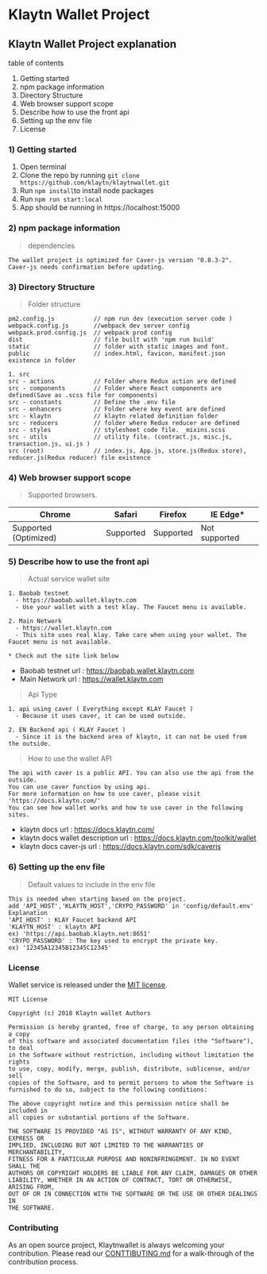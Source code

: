 # Klaytn Wallet Project

## Klaytn Wallet Project explanation
table of contents
1) Getting started
2) npm package information
3) Directory Structure
4) Web browser support scope
5) Describe how to use the front api
6) Setting up the env file
7) License

### 1) Getting started
1. Open terminal
2. Clone the repo by running `git clone https://github.com/klaytn/klaytnwallet.git`
3. Run `npm install`to install node packages
4. Run `npm run start:local`
5. App should be running in https://localhost:15000

### 2) npm package information
> dependencies
```
The wallet project is optimized for Caver-js version "0.8.3-2".
Caver-js needs confirmation before updating.
```

### 3) Directory Structure
> Folder structure
```
pm2.config.js           // npm run dev (execution server code )
webpack.config.js       //webpack dev server config
webpack.prod.config.js  // webpack prod config
dist                    // file built with 'npm run build'
static                  // folder with static images and font.
public                  // index.html, favicon, manifest.json existence in folder

1. src
src - actions           // Folder where Redux action are defined
src - components        // Folder where React components are defined(Save as .scss file for components)
src - constants         // Define the .env file
src - enhancers         // Folder where key event are defined
src - klaytn            // klaytn related definition folder
src - reducers          // folder where Redux reducer are defined
src - styles            // stylesheet code file. _mixins.scss
src - utils             // utility file. (contract.js, misc.js, transaction.js, ui.js )
src (root)              // index.js, App.js, store.js(Redux store), reducer.js(Redux reducer) file existence

```

### 4) Web browser support scope
> Supported browsers.

Chrome | Safari | Firefox | IE Edge*
---------------------- | ---------------------- | ---------------------- | ----------------------
Supported (Optimized) | Supported | Supported | Not supported


### 5) Describe how to use the front api
> Actual service wallet site
```
1. Baobab testnet
  - https://baobab.wallet.klaytn.com
  - Use your wallet with a test klay. The Faucet menu is available.

2. Main Network
  - https://wallet.klaytn.com
  - This site uses real klay. Take care when using your wallet. The Faucet menu is not available.

* Check out the site link below
```
* Baobab testnet url : https://baobab.wallet.klaytn.com
* Main Network url : https://wallet.klaytn.com

> Api Type
```
1. api using caver ( Everything except KLAY Faucet )
  - Because it uses caver, it can be used outside.

2. EN Backend api ( KLAY Faucet )
  - Since it is the backend area of ​​klaytn, it can not be used from the outside.
```
> How to use the wallet API
```
The api with caver is a public API. You can also use the api from the outside.
You can use caver function by using api.
For more information on how to use caver, please visit 'https://docs.klaytn.com/'
You can see how wallet works and how to use caver in the following sites.
```
* klaytn docs url : https://docs.klaytn.com/
* klaytn docs wallet description url : https://docs.klaytn.com/toolkit/wallet
* klaytn docs caver-js url : https://docs.klaytn.com/sdk/caverjs

### 6) Setting up the env file
> Default values ​​to include in the env file

```
This is needed when starting based on the project.
add 'API_HOST','KLAYTN_HOST','CRYPO_PASSWORD' in 'config/default.env'
Explanation
'API_HOST' : KLAY Faucet backend API
'KLAYTN_HOST' : klaytn API
ex) 'https://api.baobab.klaytn.net:8651'
'CRYPO_PASSWORD' : The key used to encrypt the private key.
ex) '12345A12345B12345C12345'
```

### License
Wallet service is released under the [MIT license](./LICENSE).

```
MIT License

Copyright (c) 2018 Klaytn wallet Authors

Permission is hereby granted, free of charge, to any person obtaining a copy
of this software and associated documentation files (the "Software"), to deal
in the Software without restriction, including without limitation the rights
to use, copy, modify, merge, publish, distribute, sublicense, and/or sell
copies of the Software, and to permit persons to whom the Software is
furnished to do so, subject to the following conditions:

The above copyright notice and this permission notice shall be included in
all copies or substantial portions of the Software.

THE SOFTWARE IS PROVIDED "AS IS", WITHOUT WARRANTY OF ANY KIND, EXPRESS OR
IMPLIED, INCLUDING BUT NOT LIMITED TO THE WARRANTIES OF MERCHANTABILITY,
FITNESS FOR A PARTICULAR PURPOSE AND NONINFRINGEMENT. IN NO EVENT SHALL THE
AUTHORS OR COPYRIGHT HOLDERS BE LIABLE FOR ANY CLAIM, DAMAGES OR OTHER
LIABILITY, WHETHER IN AN ACTION OF CONTRACT, TORT OR OTHERWISE, ARISING FROM,
OUT OF OR IN CONNECTION WITH THE SOFTWARE OR THE USE OR OTHER DEALINGS IN
THE SOFTWARE.
```

### Contributing

As an open source project, Klaytnwallet is always welcoming your contribution. Please read our [CONTTIBUTING.md](./CONTRIBUTING.md) for a walk-through of the contribution process.
